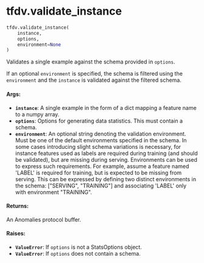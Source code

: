 <div itemscope itemtype="http://developers.google.com/ReferenceObject">
<meta itemprop="name" content="tfdv.validate_instance" />
<meta itemprop="path" content="Stable" />
</div>

# tfdv.validate_instance

``` python
tfdv.validate_instance(
    instance,
    options,
    environment=None
)
```

Validates a single example against the schema provided in `options`.

If an optional `environment` is specified, the schema is filtered using the
`environment` and the `instance` is validated against the filtered schema.

#### Args:

* <b>`instance`</b>: A single example in the form of a dict mapping a feature name to a
    numpy array.
* <b>`options`</b>: Options for generating data statistics. This must contain a
    schema.
* <b>`environment`</b>: An optional string denoting the validation environment. Must be
    one of the default environments specified in the schema. In some cases
    introducing slight schema variations is necessary, for instance features
    used as labels are required during training (and should be validated), but
    are missing during serving. Environments can be used to express such
    requirements. For example, assume a feature named 'LABEL' is required for
    training, but is expected to be missing from serving. This can be
    expressed by defining two distinct environments in the schema: ["SERVING",
    "TRAINING"] and associating 'LABEL' only with environment "TRAINING".


#### Returns:

An Anomalies protocol buffer.


#### Raises:

* <b>`ValueError`</b>: If `options` is not a StatsOptions object.
* <b>`ValueError`</b>: If `options` does not contain a schema.